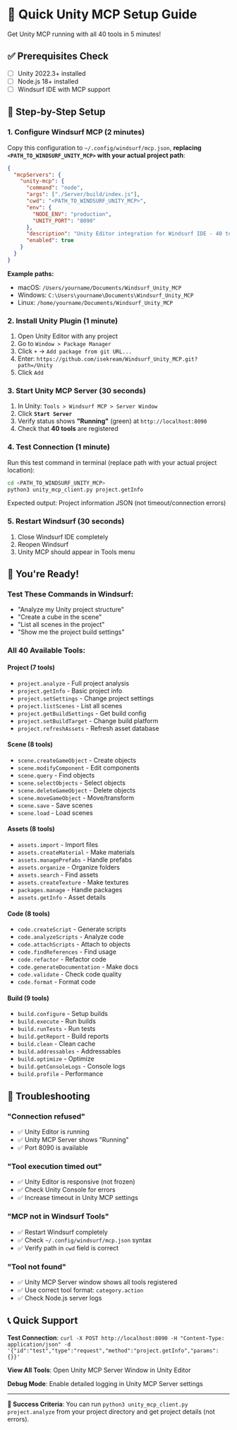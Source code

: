 # 🚀 Quick Unity MCP Setup Guide

Get Unity MCP running with all 40 tools in 5 minutes!

## ✅ Prerequisites Check

- [ ] Unity 2022.3+ installed
- [ ] Node.js 18+ installed  
- [ ] Windsurf IDE with MCP support

## 🎯 Step-by-Step Setup

### 1. Configure Windsurf MCP (2 minutes)

Copy this configuration to `~/.config/windsurf/mcp.json`, **replacing `<PATH_TO_WINDSURF_UNITY_MCP>` with your actual project path**:

```json
{
  "mcpServers": {
    "unity-mcp": {
      "command": "node",
      "args": ["./Server/build/index.js"],
      "cwd": "<PATH_TO_WINDSURF_UNITY_MCP>",
      "env": {
        "NODE_ENV": "production",
        "UNITY_PORT": "8090"
      },
      "description": "Unity Editor integration for Windsurf IDE - 40 tools for project, scene, asset, code, and build management",
      "enabled": true
    }
  }
}
```

**Example paths:**
- macOS: `/Users/yourname/Documents/Windsurf_Unity_MCP`
- Windows: `C:\Users\yourname\Documents\Windsurf_Unity_MCP`
- Linux: `/home/yourname/Documents/Windsurf_Unity_MCP`

### 2. Install Unity Plugin (1 minute)

1. Open Unity Editor with any project
2. Go to `Window > Package Manager`
3. Click `+` → `Add package from git URL...`
4. Enter: `https://github.com/isekream/Windsurf_Unity_MCP.git?path=/Unity`
5. Click `Add`

### 3. Start Unity MCP Server (30 seconds)

1. In Unity: `Tools > Windsurf MCP > Server Window`
2. Click **`Start Server`**
3. Verify status shows **"Running"** (green) at `http://localhost:8090`
4. Check that **40 tools** are registered

### 4. Test Connection (1 minute)

Run this test command in terminal (replace path with your actual project location):
```bash
cd <PATH_TO_WINDSURF_UNITY_MCP>
python3 unity_mcp_client.py project.getInfo
```

Expected output: Project information JSON (not timeout/connection errors)

### 5. Restart Windsurf (30 seconds)

1. Close Windsurf IDE completely
2. Reopen Windsurf
3. Unity MCP should appear in Tools menu

## 🎉 You're Ready!

### Test These Commands in Windsurf:

- "Analyze my Unity project structure"
- "Create a cube in the scene"  
- "List all scenes in the project"
- "Show me the project build settings"

### All 40 Available Tools:

#### Project (7 tools)
- `project.analyze` - Full project analysis
- `project.getInfo` - Basic project info
- `project.setSettings` - Change project settings
- `project.listScenes` - List all scenes
- `project.getBuildSettings` - Get build config
- `project.setBuildTarget` - Change build platform
- `project.refreshAssets` - Refresh asset database

#### Scene (8 tools)  
- `scene.createGameObject` - Create objects
- `scene.modifyComponent` - Edit components
- `scene.query` - Find objects
- `scene.selectObjects` - Select objects
- `scene.deleteGameObject` - Delete objects
- `scene.moveGameObject` - Move/transform
- `scene.save` - Save scenes
- `scene.load` - Load scenes

#### Assets (8 tools)
- `assets.import` - Import files
- `assets.createMaterial` - Make materials
- `assets.managePrefabs` - Handle prefabs
- `assets.organize` - Organize folders
- `assets.search` - Find assets
- `assets.createTexture` - Make textures
- `packages.manage` - Handle packages
- `assets.getInfo` - Asset details

#### Code (8 tools)
- `code.createScript` - Generate scripts
- `code.analyzeScripts` - Analyze code
- `code.attachScripts` - Attach to objects
- `code.findReferences` - Find usage
- `code.refactor` - Refactor code
- `code.generateDocumentation` - Make docs
- `code.validate` - Check code quality
- `code.format` - Format code

#### Build (9 tools)
- `build.configure` - Setup builds
- `build.execute` - Run builds
- `build.runTests` - Run tests
- `build.getReport` - Build reports
- `build.clean` - Clean cache
- `build.addressables` - Addressables
- `build.optimize` - Optimize
- `build.getConsoleLogs` - Console logs
- `build.profile` - Performance

## 🐛 Troubleshooting

### "Connection refused"
- ✅ Unity Editor is running
- ✅ Unity MCP Server shows "Running" 
- ✅ Port 8090 is available

### "Tool execution timed out"
- ✅ Unity Editor is responsive (not frozen)
- ✅ Check Unity Console for errors
- ✅ Increase timeout in Unity MCP settings

### "MCP not in Windsurf Tools"
- ✅ Restart Windsurf completely
- ✅ Check `~/.config/windsurf/mcp.json` syntax
- ✅ Verify path in `cwd` field is correct

### "Tool not found"
- ✅ Unity MCP Server window shows all tools registered
- ✅ Use correct tool format: `category.action`
- ✅ Check Node.js server logs

## 📞 Quick Support

**Test Connection**: `curl -X POST http://localhost:8090 -H "Content-Type: application/json" -d '{"id":"test","type":"request","method":"project.getInfo","params":{}}'`

**View All Tools**: Open Unity MCP Server Window in Unity Editor

**Debug Mode**: Enable detailed logging in Unity MCP Server settings

---

**🎯 Success Criteria**: You can run `python3 unity_mcp_client.py project.analyze` from your project directory and get project details (not errors). 